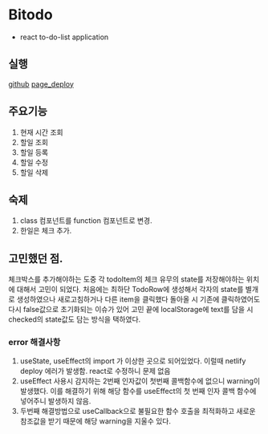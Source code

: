 # Bitodo

- react to-do-list application

## 실행

[github](https://github.com/gimdongwon/Todo_list_hook)
[page_deploy](https://inspiring-goldstine-8bdaa7.netlify.app/)

## 주요기능

1. 현재 시간 조회
2. 할일 조회
3. 할일 등록
4. 할일 수정
5. 할일 삭제

## 숙제

1. class 컴포넌트를 function 컴포넌트로 변경.
2. 한일은 체크 추가.

## 고민했던 점.

체크박스를 추가해야하는 도중 각 todoItem의 체크 유무의 state를 저장해야하는 위치에 대해서 고민이 되었다. 처음에는 최하단 TodoRow에 생성해서 각자의 state를 별개로 생성하였으나 새로고침하거나 다른 item을 클릭했다 돌아올 시 기존에 클릭하였어도 다시 false값으로 초기화되는 이슈가 있어 고민 끝에 localStorage에 text를 담을 시 checked의 state값도 담는 방식을 택하였다.

### error 해결사항

1. useState, useEffect의 import 가 이상한 곳으로 되어있었다. 이럴때 netlify deploy 에러가 발생함. react로 수정하니 문제 없음
2. useEffect 사용시 감지하는 2번째 인자값이 첫번째 콜백함수에 없으니 warning이 발생했다. 이를 해결하기 위해 해당 함수를 useEffect의 첫 번째 인자 콜백 함수에 넣어주니 발생하지 않음.
3. 두번째 해결방법으로 useCallback으로 불필요한 함수 호출을 최적화하고 새로운 참조값을 받기 때문에 해당 warning을 지울수 있다.

